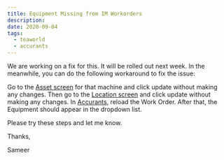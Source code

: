 ```yaml
---
title: Equipment Missing from IM Workorders
description:
date: 2020-09-04
tags:
  - teaworld
  - accurants
---
```

We are working on a fix for this. It will be rolled out next week. In the meanwhile, you can do the following workaround to fix the issue:

Go to the [Asset screen]() for that machine and click update without making any changes.
Then go to the [Location screen]() and click update without making any changes.
In [Accurants](), reload the Work Order. After that, the Equipment should appear in the dropdown list.

Please try these steps and let me know.

Thanks,

Sameer
